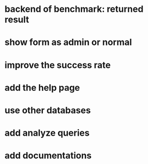 # backend of benchmark: returned result
# show form as admin or normal
# improve the success rate
# add the help page
# use other databases
# add analyze queries
# add documentations
